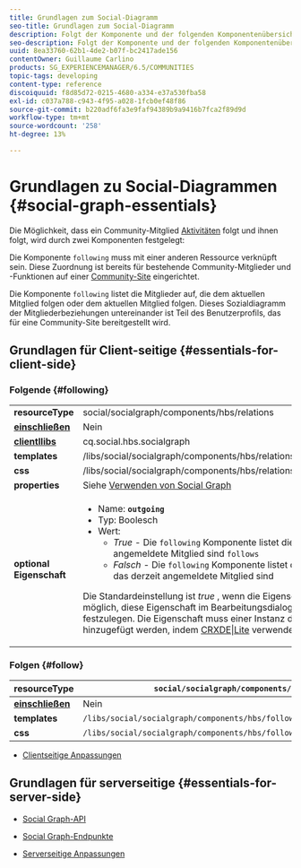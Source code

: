 ```yaml
---
title: Grundlagen zum Social-Diagramm
seo-title: Grundlagen zum Social-Diagramm
description: Folgt der Komponente und der folgenden Komponentenübersicht
seo-description: Folgt der Komponente und der folgenden Komponentenübersicht
uuid: 8ea33760-62b1-4de2-b07f-bc2417ade156
contentOwner: Guillaume Carlino
products: SG_EXPERIENCEMANAGER/6.5/COMMUNITIES
topic-tags: developing
content-type: reference
discoiquuid: f8d85d72-0215-4680-a334-e37a530fba58
exl-id: c037a788-c943-4f95-a028-1fcb0ef48f86
source-git-commit: b220adf6fa3e9faf94389b9a9416b7fca2f89d9d
workflow-type: tm+mt
source-wordcount: '258'
ht-degree: 13%

---
```


# Grundlagen zu Social-Diagrammen {#social-graph-essentials}

Die Möglichkeit, dass ein Community-Mitglied [Aktivitäten](essentials-activities.md) folgt und ihnen folgt, wird durch zwei Komponenten festgelegt:

Die Komponente `following` muss mit einer anderen Ressource verknüpft sein. Diese Zuordnung ist bereits für bestehende Community-Mitglieder und -Funktionen auf einer [Community-Site](overview.md#communitiessites) eingerichtet.

Die Komponente `following` listet die Mitglieder auf, die dem aktuellen Mitglied folgen oder dem aktuellen Mitglied folgen. Dieses Sozialdiagramm der Mitgliederbeziehungen untereinander ist Teil des Benutzerprofils, das für eine Community-Site bereitgestellt wird.

## Grundlagen für Client-seitige {#essentials-for-client-side}

### Folgende {#following}

<table>
 <tbody>
  <tr>
   <td> <strong>resourceType</strong></td>
   <td>social/socialgraph/components/hbs/relations</td>
  </tr>
  <tr>
   <td> <a href="scf.md#add-or-include-a-communities-component"><strong>einschließen</strong></a></td>
   <td>Nein</td>
  </tr>
  <tr>
   <td> <a href="clientlibs.md"><strong>clientllibs</strong></a></td>
   <td>cq.social.hbs.socialgraph</td>
  </tr>
  <tr>
   <td> <strong>templates</strong></td>
   <td> /libs/social/socialgraph/components/hbs/relationships/relationships.hbs</td>
  </tr>
  <tr>
   <td> <strong>css</strong></td>
   <td> /libs/social/socialgraph/components/hbs/relationships/clientlibs/relationships.css</td>
  </tr>
  <tr>
   <td><strong> properties</strong></td>
   <td>Siehe <a href="socialgraph.md">Verwenden von Social Graph</a></td>
  </tr>
  <tr>
   <td><strong> optional<br /> Eigenschaft</strong></td>
   <td>
    <ul>
     <li>Name: <strong><code>outgoing</code></strong></li>
     <li>Typ: Boolesch</li>
     <li>Wert:<br />
      <ul>
       <li><i>True  </i>- Die  <code>following</code> Komponente listet die Mitglieder auf, die das derzeit angemeldete Mitglied sind <code>follows</code></li>
       <li><i>Falsch  </i>- Die  <code>following</code> Komponente listet die Mitglieder auf,  <code>follow </code>die das derzeit angemeldete Mitglied sind</li>
      </ul> </li>
    </ul> <p>Die Standardeinstellung ist <i>true</i> , wenn die Eigenschaft fehlt. Derzeit ist es nicht möglich, diese Eigenschaft im Bearbeitungsdialogfeld im Autorenmodus festzulegen. Die Eigenschaft muss einer Instanz des Knotens <code>following </code>hinzugefügt werden, indem <a href="../../help/sites-developing/developing-with-crxde-lite.md">CRXDE|Lite</a> verwendet wird.</p> </td>
  </tr>
 </tbody>
</table>

### Folgen {#follow}

| **resourceType** | `social/socialgraph/components/hbs/following` |
|---|---|
| [**einschließen**](scf.md#add-or-include-a-communities-component) | Nein |
| **templates** | `/libs/social/socialgraph/components/hbs/following/following.hbs` |
| **css** | `/libs/social/socialgraph/components/hbs/following/clientlibs/following.css` |

* [Clientseitige Anpassungen](client-customize.md)

## Grundlagen für serverseitige {#essentials-for-server-side}

* [Social Graph-API](https://helpx.adobe.com/experience-manager/6-5/sites/developing/using/reference-materials/javadoc/com/adobe/cq/social/graph/client/api/package-frame.html)

* [Social Graph-Endpunkte](https://helpx.adobe.com/experience-manager/6-5/sites/developing/using/reference-materials/javadoc/com/adobe/cq/social/graph/client/endpoint/package-frame.html)

* [Serverseitige Anpassungen](server-customize.md)
